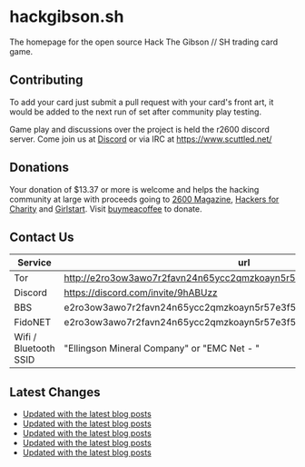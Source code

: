 # hackgibson.sh
The homepage for the open source Hack The Gibson // SH trading card game.


## Contributing

To add your card just submit a pull request with your card's front art, it would be added to the next run of set after community play testing.

Game play and discussions over the project is held the r2600 discord server. Come join us at [Discord](https://discord.com/invite/9hABUzz) or via IRC at https://www.scuttled.net/


## Donations

Your donation of $13.37 or more is welcome and helps the hacking community at large with proceeds going to [2600 Magazine](https://2600.com/), [Hackers for Charity](https://hackersforcharity.org) and [Girlstart](https://girlstart.org).  Visit [buymeacoffee](https://www.buymeacoffee.com/hackgibson.sh) to donate.


## Contact Us

Service | url
-|-
Tor | http://e2ro3ow3awo7r2favn24n65ycc2qmzkoayn5r57e3f56nvjwdcgg32ad.onion
Discord | https://discord.com/invite/9hABUzz
BBS | e2ro3ow3awo7r2favn24n65ycc2qmzkoayn5r57e3f56nvjwdcgg32ad.onion:23
FidoNET | e2ro3ow3awo7r2favn24n65ycc2qmzkoayn5r57e3f56nvjwdcgg32ad.onion:24554
Wifi / Bluetooth SSID | "Ellingson Mineral Company" or "EMC Net - <fidonet address>"

## Latest Changes
<!-- BLOG-POST-LIST:START -->
- [Updated with the latest blog posts](https://github.com/DFW2600/hackgibson.sh/commit/0b6dde2e4f0db336c2a23da67d1564afa3a21865)
- [Updated with the latest blog posts](https://github.com/DFW2600/hackgibson.sh/commit/b68d950a2ac89d682ad9ae619c4700fe9097b47d)
- [Updated with the latest blog posts](https://github.com/DFW2600/hackgibson.sh/commit/a5605388e02dd2907c168229e8d571bc6693e88d)
- [Updated with the latest blog posts](https://github.com/DFW2600/hackgibson.sh/commit/4e036b7b5d810bbb08a644b94dca54fa46bfdfd9)
- [Updated with the latest blog posts](https://github.com/DFW2600/hackgibson.sh/commit/8b41ae97700689545aa09b996a01d454c5f792de)
<!-- BLOG-POST-LIST:END -->
